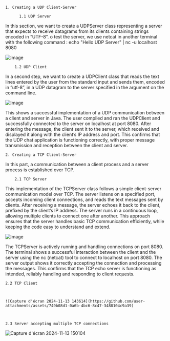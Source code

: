     1. Creating a UDP Client-Server
   
		  1.1 UDP Server

   In this section, we want to create a UDPServer class representing a server that expects
to receive datagrams from its clients containing strings encoded in ”UTF-8”.
o test the server, we use netcat in another terminal with the following command :
echo "Hello UDP Server" | nc -u localhost 8080


![image](https://github.com/user-attachments/assets/c98bbbcb-3541-4bf4-9283-962e963efa5a)


		1.2 UDP Client
In a second step, we want to create a UDPClient class that reads the text lines entered by
the user from the standard input and sends them, encoded in ”utf-8”, in a UDP datagram
to the server specified in the argument on the command line.

![image](https://github.com/user-attachments/assets/634c260f-2cab-4a57-8b92-2425ffcfc33a)

This shows a successful implementation of a UDP communication between a client and
server in Java. The user compiled and ran the UDPClient and successfully connected to
the server on localhost at port 8080.
After entering the message, the client sent it to the server, which received and displayed it
along with the client’s IP address and port. This confirms that the UDP chat application is
functioning correctly, with proper message transmission and reception between the client
and server.

	2. Creating a TCP Client-Server

In this part, a communication between a client process and a server process is established
over TCP. 

		2.1 TCP Server

This implementation of the TCPServer class follows a simple client-server communication
model over TCP. The server listens on a specified port, accepts incoming client connections, and reads the text messages sent by clients. After receiving a message, the server
echoes it back to the client, prefixed by the client’s IP address. The server runs in a continuous loop, allowing multiple clients to connect one after another. This approach ensures
that the server handles basic TCP communication efficiently, while keeping the code easy
to understand and extend.


![image](https://github.com/user-attachments/assets/59235aa7-ce4c-43ef-bb9b-c4797eb5f077)

The TCPServer is actively running and handling connections on port 8080. The terminal
shows a successful interaction between the client and the server using the nc (netcat)
tool to connect to localhost on port 8080. The server output shows it correctly accepting
the connection and processing the messages. This confirms that the TCP echo server is
functioning as intended, reliably handling and responding to client requests.

    2.2 TCP Client



    ![Capture d'écran 2024-11-13 143614](https://github.com/user-attachments/assets/749b08d1-0a6b-4bc6-8c47-3488104c9a39)



    2.3 Server accepting multiple TCP connections


![Capture d'écran 2024-11-13 150104](https://github.com/user-attachments/assets/32833ad2-f9a6-4e20-920a-6d77dcbf4d29)

  
